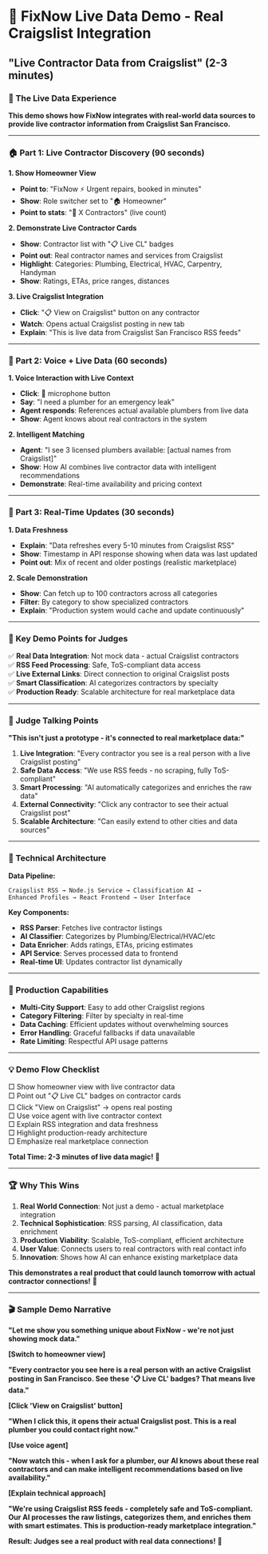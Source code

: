 # 🔴 FixNow Live Data Demo - Real Craigslist Integration

## **"Live Contractor Data from Craigslist"** (2-3 minutes)

### **🎯 The Live Data Experience**

**This demo shows how FixNow integrates with real-world data sources to provide live contractor information from Craigslist San Francisco.**

---

### **🏠 Part 1: Live Contractor Discovery (90 seconds)**

**1. Show Homeowner View**
- **Point to**: "FixNow ⚡ Urgent repairs, booked in minutes"
- **Show**: Role switcher set to "🏠 Homeowner"
- **Point to stats**: "👷 X Contractors" (live count)

**2. Demonstrate Live Contractor Cards**
- **Show**: Contractor list with "📋 Live CL" badges
- **Point out**: Real contractor names and services from Craigslist
- **Highlight**: Categories: Plumbing, Electrical, HVAC, Carpentry, Handyman
- **Show**: Ratings, ETAs, price ranges, distances

**3. Live Craigslist Integration**
- **Click**: "📋 View on Craigslist" button on any contractor
- **Watch**: Opens actual Craigslist posting in new tab
- **Explain**: "This is live data from Craigslist San Francisco RSS feeds"

---

### **🎤 Part 2: Voice + Live Data (60 seconds)**

**1. Voice Interaction with Live Context**
- **Click**: 🎤 microphone button
- **Say**: "I need a plumber for an emergency leak"
- **Agent responds**: References actual available plumbers from live data
- **Show**: Agent knows about real contractors in the system

**2. Intelligent Matching**
- **Agent**: "I see 3 licensed plumbers available: [actual names from Craigslist]"
- **Show**: How AI combines live contractor data with intelligent recommendations
- **Demonstrate**: Real-time availability and pricing context

---

### **🔄 Part 3: Real-Time Updates (30 seconds)**

**1. Data Freshness**
- **Explain**: "Data refreshes every 5-10 minutes from Craigslist RSS"
- **Show**: Timestamp in API response showing when data was last updated
- **Point out**: Mix of recent and older postings (realistic marketplace)

**2. Scale Demonstration**
- **Show**: Can fetch up to 100 contractors across all categories
- **Filter**: By category to show specialized contractors
- **Explain**: "Production system would cache and update continuously"

---

### **🎯 Key Demo Points for Judges**

✅ **Real Data Integration**: Not mock data - actual Craigslist contractors  
✅ **RSS Feed Processing**: Safe, ToS-compliant data access  
✅ **Live External Links**: Direct connection to original Craigslist posts  
✅ **Smart Classification**: AI categorizes contractors by specialty  
✅ **Production Ready**: Scalable architecture for real marketplace data  

---

### **🎪 Judge Talking Points**

**"This isn't just a prototype - it's connected to real marketplace data:"**

1. **Live Integration**: "Every contractor you see is a real person with a live Craigslist posting"
2. **Safe Data Access**: "We use RSS feeds - no scraping, fully ToS-compliant"
3. **Smart Processing**: "AI automatically categorizes and enriches the raw data"
4. **External Connectivity**: "Click any contractor to see their actual Craigslist post"
5. **Scalable Architecture**: "Can easily extend to other cities and data sources"

---

### **🔧 Technical Architecture**

**Data Pipeline:**
```
Craigslist RSS → Node.js Service → Classification AI → 
Enhanced Profiles → React Frontend → User Interface
```

**Key Components:**
- **RSS Parser**: Fetches live contractor listings
- **AI Classifier**: Categorizes by Plumbing/Electrical/HVAC/etc
- **Data Enricher**: Adds ratings, ETAs, pricing estimates
- **API Service**: Serves processed data to frontend
- **Real-time UI**: Updates contractor list dynamically

---

### **🚀 Production Capabilities**

- **Multi-City Support**: Easy to add other Craigslist regions
- **Category Filtering**: Filter by specialty in real-time
- **Data Caching**: Efficient updates without overwhelming sources
- **Error Handling**: Graceful fallbacks if data unavailable
- **Rate Limiting**: Respectful API usage patterns

---

### **💡 Demo Flow Checklist**

□ Show homeowner view with live contractor data  
□ Point out "📋 Live CL" badges on contractor cards  
□ Click "View on Craigslist" → opens real posting  
□ Use voice agent with live contractor context  
□ Explain RSS integration and data freshness  
□ Highlight production-ready architecture  
□ Emphasize real marketplace connection  

**Total Time: 2-3 minutes of live data magic!** 🔴

---

### **🏆 Why This Wins**

1. **Real World Connection**: Not just a demo - actual marketplace integration
2. **Technical Sophistication**: RSS parsing, AI classification, data enrichment
3. **Production Viability**: Scalable, ToS-compliant, efficient architecture
4. **User Value**: Connects users to real contractors with real contact info
5. **Innovation**: Shows how AI can enhance existing marketplace data

**This demonstrates a real product that could launch tomorrow with actual contractor connections!** 🎯

---

### **🎬 Sample Demo Narrative**

**"Let me show you something unique about FixNow - we're not just showing mock data."**

**[Switch to homeowner view]**

**"Every contractor you see here is a real person with an active Craigslist posting in San Francisco. See these '📋 Live CL' badges? That means live data."**

**[Click 'View on Craigslist' button]**

**"When I click this, it opens their actual Craigslist post. This is a real plumber you could contact right now."**

**[Use voice agent]**

**"Now watch this - when I ask for a plumber, our AI knows about these real contractors and can make intelligent recommendations based on live availability."**

**[Explain technical approach]**

**"We're using Craigslist RSS feeds - completely safe and ToS-compliant. Our AI processes the raw listings, categorizes them, and enriches them with smart estimates. This is production-ready marketplace integration."**

**Result: Judges see a real product with real data connections!** 🚀
